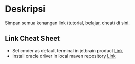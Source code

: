 # Deskripsi
Simpan semua kenangan link (tutorial, belajar, cheat) di sini.

## Link Cheat Sheet
- Set cmder as default terminal in jetbrain product [Link](https://github.com/cmderdev/cmder/issues/282#issuecomment-222818421)
- Install oracle driver in local maven repository [Link](https://www.mkyong.com/maven/how-to-add-oracle-jdbc-driver-in-your-maven-local-repository/)
